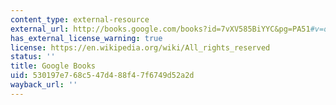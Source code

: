 ```yaml
---
content_type: external-resource
external_url: http://books.google.com/books?id=7vXV585BiYYC&pg=PA51#v=onepage
has_external_license_warning: true
license: https://en.wikipedia.org/wiki/All_rights_reserved
status: ''
title: Google Books
uid: 530197e7-68c5-47d4-88f4-7f6749d52a2d
wayback_url: ''
---
```

